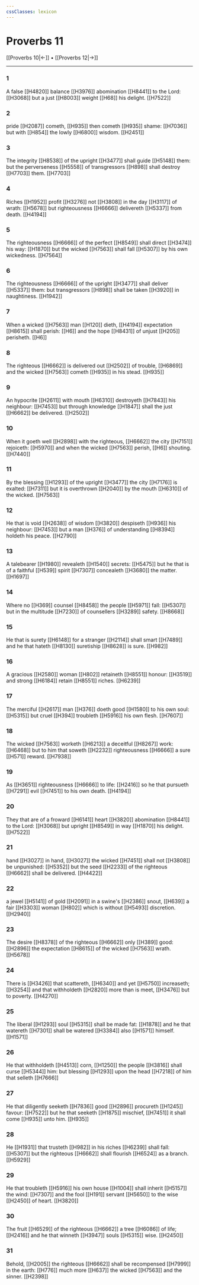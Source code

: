 ```yaml
---
cssClasses: lexicon
---
```

# Proverbs 11

[[Proverbs 10|←]] • [[Proverbs 12|→]]

---

### 1
A false [[H4820]] balance [[H3976]] abomination [[H8441]] to the Lord: [[H3068]] but a just [[H8003]] weight [[H68]] his delight. [[H7522]]

### 2
pride [[H2087]] cometh, [[H935]] then cometh [[H935]] shame: [[H7036]] but with [[H854]] the lowly [[H6800]] wisdom. [[H2451]]

### 3
The integrity [[H8538]] of the upright [[H3477]] shall guide [[H5148]] them: but the perverseness [[H5558]] of transgressors [[H898]] shall destroy [[H7703]] them. [[H7703]]

### 4
Riches [[H1952]] profit [[H3276]] not [[H3808]] in the day [[H3117]] of wrath: [[H5678]] but righteousness [[H6666]] delivereth [[H5337]] from death. [[H4194]]

### 5
The righteousness [[H6666]] of the perfect [[H8549]] shall direct [[H3474]] his way: [[H1870]] but the wicked [[H7563]] shall fall [[H5307]] by his own wickedness. [[H7564]]

### 6
The righteousness [[H6666]] of the upright [[H3477]] shall deliver [[H5337]] them: but transgressors [[H898]] shall be taken [[H3920]] in naughtiness. [[H1942]]

### 7
When a wicked [[H7563]] man [[H120]] dieth, [[H4194]] expectation [[H8615]] shall perish: [[H6]] and the hope [[H8431]] of unjust [[H205]] perisheth. [[H6]]

### 8
The righteous [[H6662]] is delivered out [[H2502]] of trouble, [[H6869]] and the wicked [[H7563]] cometh [[H935]] in his stead. [[H935]]

### 9
An hypocrite [[H2611]] with mouth [[H6310]] destroyeth [[H7843]] his neighbour: [[H7453]] but through knowledge [[H1847]] shall the just [[H6662]] be delivered. [[H2502]]

### 10
When it goeth well [[H2898]] with the righteous, [[H6662]] the city [[H7151]] rejoiceth: [[H5970]] and when the wicked [[H7563]] perish, [[H6]] shouting. [[H7440]]

### 11
By the blessing [[H1293]] of the upright [[H3477]] the city [[H7176]] is exalted: [[H7311]] but it is overthrown [[H2040]] by the mouth [[H6310]] of the wicked. [[H7563]]

### 12
He that is void [[H2638]] of wisdom [[H3820]] despiseth [[H936]] his neighbour: [[H7453]] but a man [[H376]] of understanding [[H8394]] holdeth his peace. [[H2790]]

### 13
A talebearer [[H1980]] revealeth [[H1540]] secrets: [[H5475]] but he that is of a faithful [[H539]] spirit [[H7307]] concealeth [[H3680]] the matter. [[H1697]]

### 14
Where no [[H369]] counsel [[H8458]] the people [[H5971]] fall: [[H5307]] but in the multitude [[H7230]] of counsellers [[H3289]] safety. [[H8668]]

### 15
He that is surety [[H6148]] for a stranger [[H2114]] shall smart [[H7489]] and he that hateth [[H8130]] suretiship [[H8628]] is sure. [[H982]]

### 16
A gracious [[H2580]] woman [[H802]] retaineth [[H8551]] honour: [[H3519]] and strong [[H6184]] retain [[H8551]] riches. [[H6239]]

### 17
The merciful [[H2617]] man [[H376]] doeth good [[H1580]] to his own soul: [[H5315]] but cruel [[H394]] troubleth [[H5916]] his own flesh. [[H7607]]

### 18
The wicked [[H7563]] worketh [[H6213]] a deceitful [[H8267]] work: [[H6468]] but to him that soweth [[H2232]] righteousness [[H6666]] a sure [[H571]] reward. [[H7938]]

### 19
As [[H3651]] righteousness [[H6666]] to life: [[H2416]] so he that pursueth [[H7291]] evil [[H7451]] to his own death. [[H4194]]

### 20
They that are of a froward [[H6141]] heart [[H3820]] abomination [[H8441]] to the Lord: [[H3068]] but upright [[H8549]] in way [[H1870]] his delight. [[H7522]]

### 21
hand [[H3027]] in hand, [[H3027]] the wicked [[H7451]] shall not [[H3808]] be unpunished: [[H5352]] but the seed [[H2233]] of the righteous [[H6662]] shall be delivered. [[H4422]]

### 22
a jewel [[H5141]] of gold [[H2091]] in a swine's [[H2386]] snout, [[H639]] a fair [[H3303]] woman [[H802]] which is without [[H5493]] discretion. [[H2940]]

### 23
The desire [[H8378]] of the righteous [[H6662]] only [[H389]] good: [[H2896]] the expectation [[H8615]] of the wicked [[H7563]] wrath. [[H5678]]

### 24
There is [[H3426]] that scattereth, [[H6340]] and yet [[H5750]] increaseth; [[H3254]] and that withholdeth [[H2820]] more than is meet, [[H3476]] but to poverty. [[H4270]]

### 25
The liberal [[H1293]] soul [[H5315]] shall be made fat: [[H1878]] and he that watereth [[H7301]] shall be watered [[H3384]] also [[H1571]] himself. [[H1571]]

### 26
He that withholdeth [[H4513]] corn, [[H1250]] the people [[H3816]] shall curse [[H5344]] him: but blessing [[H1293]] upon the head [[H7218]] of him that selleth [[H7666]]

### 27
He that diligently seeketh [[H7836]] good [[H2896]] procureth [[H1245]] favour: [[H7522]] but he that seeketh [[H1875]] mischief, [[H7451]] it shall come [[H935]] unto him. [[H935]]

### 28
He [[H1931]] that trusteth [[H982]] in his riches [[H6239]] shall fall: [[H5307]] but the righteous [[H6662]] shall flourish [[H6524]] as a branch. [[H5929]]

### 29
He that troubleth [[H5916]] his own house [[H1004]] shall inherit [[H5157]] the wind: [[H7307]] and the fool [[H191]] servant [[H5650]] to the wise [[H2450]] of heart. [[H3820]]

### 30
The fruit [[H6529]] of the righteous [[H6662]] a tree [[H6086]] of life; [[H2416]] and he that winneth [[H3947]] souls [[H5315]] wise. [[H2450]]

### 31
Behold, [[H2005]] the righteous [[H6662]] shall be recompensed [[H7999]] in the earth: [[H776]] much more [[H637]] the wicked [[H7563]] and the sinner. [[H2398]]